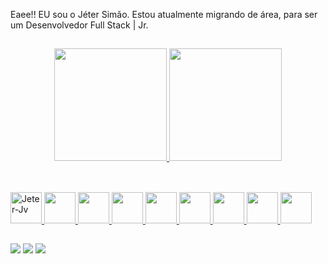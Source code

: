 Eaee!! 
EU sou o Jéter Simão. Estou atualmente migrando de área, para ser um Desenvolvedor Full Stack | Jr.
##

<div align="center">
  <a href="https://github.com/Jeret-S">
  <img height="180em" src="https://github-readme-stats.vercel.app/api?username=Jeter-S&show_icons=true&theme=dracula&include_all_commits=true&count_private=true"/>
  <img height="180em" src="https://github-readme-stats.vercel.app/api/top-langs/?username=Jeter-S&layout=compact&langs_count=7&theme=dracula"/>
</div>
  
  ##
  
  <div style="display: inline_block"><br>
    <img alling="Center" alt="Jeter-Jv" height="50" width="50" src="https://cdn.jsdelivr.net/gh/devicons/devicon/icons/java/java-original-wordmark.svg" />
    <img alling="Center" height="50" width="50" src="https://cdn.jsdelivr.net/gh/devicons/devicon/icons/javascript/javascript-original.svg" />
    <img alling="Center" height="50" width="50" src="https://cdn.jsdelivr.net/gh/devicons/devicon/icons/typescript/typescript-original.svg" />
    <img alling="Center" height="50" width="50" src="https://cdn.jsdelivr.net/gh/devicons/devicon/icons/bootstrap/bootstrap-plain-wordmark.svg" />
    <img alling="Center" height="50" width="50" src="https://cdn.jsdelivr.net/gh/devicons/devicon/icons/angularjs/angularjs-original.svg" />
    <img alling="Center" height="50" width="50" src="https://cdn.jsdelivr.net/gh/devicons/devicon/icons/mysql/mysql-original-wordmark.svg" />
    <img alling="Center" height="50" width="50" src="https://cdn.jsdelivr.net/gh/devicons/devicon/icons/spring/spring-original-wordmark.svg" />
    <img alling="Center" height="50" width="50" src="https://cdn.jsdelivr.net/gh/devicons/devicon/icons/html5/html5-original.svg" />
    <img alling="Center" height="50" width="50" src="https://cdn.jsdelivr.net/gh/devicons/devicon/icons/css3/css3-original.svg" />









</div>
  
  ##
  
  <div> 
 
  <a href="https://www.instagram.com/jeter_sparrow/" target="_blank"><img src="https://img.shields.io/badge/-Instagram-%23E4405F?style=for-the-badge&logo=instagram&logoColor=white" target="_blank"></a>
  <a href = "mailto:jeterssimao@gmail.com"><img src="https://img.shields.io/badge/-Gmail-%23333?style=for-the-badge&logo=gmail&logoColor=white" target="_blank"></a>
  <a href="https://www.linkedin.com/in/j%C3%A9ter-sim%C3%A3o-558095197/" target="_blank"><img src="https://img.shields.io/badge/-LinkedIn-%230077B5?style=for-the-badge&logo=linkedin&logoColor=white" target="_blank"></a> 
